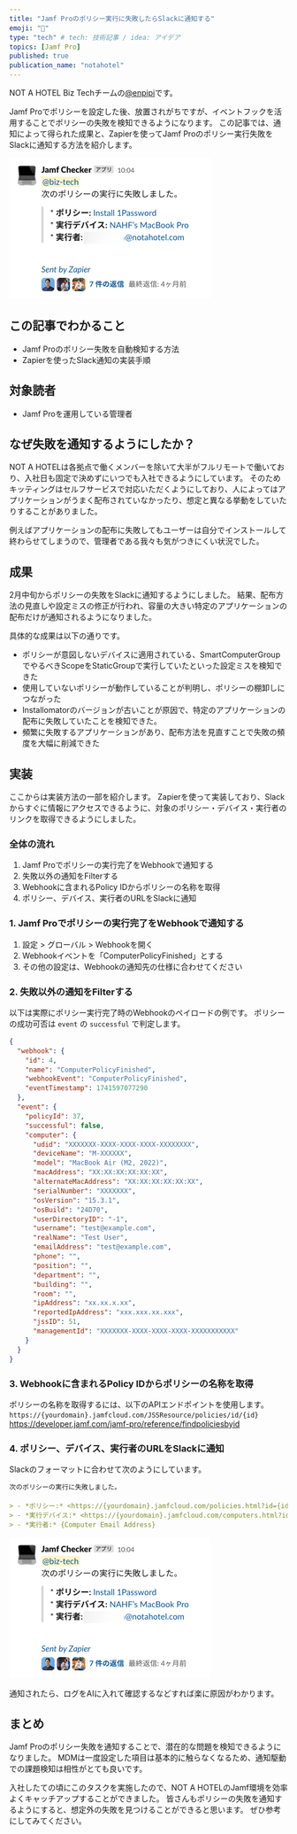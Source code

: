 ```yaml
---
title: "Jamf Proのポリシー実行に失敗したらSlackに通知する"
emoji: "🔔"
type: "tech" # tech: 技術記事 / idea: アイデア
topics: [Jamf Pro]
published: true
publication_name: "notahotel"
---
```



NOT A HOTEL Biz Techチームの[@enpipi](https://x.com/enpipi)です。

Jamf Proでポリシーを設定した後、放置されがちですが、イベントフックを活用することでポリシーの失敗を検知できるようになります。
この記事では、通知によって得られた成果と、Zapierを使ってJamf Proのポリシー実行失敗をSlackに通知する方法を紹介します。

![](/images/jamf-policy-failure-alert/jamf-policy-failure-alert-slack.png)

## この記事でわかること

- Jamf Proのポリシー失敗を自動検知する方法
- Zapierを使ったSlack通知の実装手順

## 対象読者

- Jamf Proを運用している管理者

## なぜ失敗を通知するようにしたか？

NOT A HOTELは各拠点で働くメンバーを除いて大半がフルリモートで働いており、入社日も固定で決めずにいつでも入社できるようにしています。
そのためキッティングはセルフサービスで対応いただくようにしており、人によってはアプリケーションがうまく配布されていなかったり、想定と異なる挙動をしていたりすることがありました。

例えばアプリケーションの配布に失敗してもユーザーは自分でインストールして終わらせてしまうので、管理者である我々も気がつきにくい状況でした。

## 成果

2月中旬からポリシーの失敗をSlackに通知するようにしました。
結果、配布方法の見直しや設定ミスの修正が行われ、容量の大きい特定のアプリケーションの配布だけが通知されるようになりました。

具体的な成果は以下の通りです。

- ポリシーが意図しないデバイスに適用されている、SmartComputerGroupでやるべきScopeをStaticGroupで実行していたといった設定ミスを検知できた
- 使用していないポリシーが動作していることが判明し、ポリシーの棚卸しにつながった
- Installomatorのバージョンが古いことが原因で、特定のアプリケーションの配布に失敗していたことを検知できた。
- 頻繁に失敗するアプリケーションがあり、配布方法を見直すことで失敗の頻度を大幅に削減できた

## 実装

ここからは実装方法の一部を紹介します。
Zapierを使って実装しており、Slackからすぐに情報にアクセスできるように、対象のポリシー・デバイス・実行者のリンクを取得できるようにしました。

### 全体の流れ

1. Jamf Proでポリシーの実行完了をWebhookで通知する
2. 失敗以外の通知をFilterする
3. Webhookに含まれるPolicy IDからポリシーの名称を取得
4. ポリシー、デバイス、実行者のURLをSlackに通知

### 1. Jamf Proでポリシーの実行完了をWebhookで通知する

1. 設定 \> グローバル \> Webhookを開く
2. Webhookイベントを「ComputerPolicyFinished」とする
3. その他の設定は、Webhookの通知先の仕様に合わせてください

### 2. 失敗以外の通知をFilterする

以下は実際にポリシー実行完了時のWebhookのペイロードの例です。
ポリシーの成功可否は `event` の `successful` で判定します。

```json
{
  "webhook": {
    "id": 4,
    "name": "ComputerPolicyFinished",
    "webhookEvent": "ComputerPolicyFinished",
    "eventTimestamp": 1741597077290
  },
  "event": {
    "policyId": 37,
    "successful": false,
    "computer": {
      "udid": "XXXXXXX-XXXX-XXXX-XXXX-XXXXXXXX",
      "deviceName": "M-XXXXXX",
      "model": "MacBook Air (M2, 2022)",
      "macAddress": "XX:XX:XX:XX:XX:XX",
      "alternateMacAddress": "XX:XX:XX:XX:XX:XX",
      "serialNumber": "XXXXXXX",
      "osVersion": "15.3.1",
      "osBuild": "24D70",
      "userDirectoryID": "-1",
      "username": "test@example.com",
      "realName": "Test User",
      "emailAddress": "test@example.com",
      "phone": "",
      "position": "",
      "department": "",
      "building": "",
      "room": "",
      "ipAddress": "xx.xx.x.xx",
      "reportedIpAddress": "xxx.xxx.xx.xxx",
      "jssID": 51,
      "managementId": "XXXXXXX-XXXX-XXXX-XXXX-XXXXXXXXXXX"
    }
  }
}
```

### 3\. Webhookに含まれるPolicy IDからポリシーの名称を取得

ポリシーの名称を取得するには、以下のAPIエンドポイントを使用します。
`https://{yourdomain}.jamfcloud.com/JSSResource/policies/id/{id}`
https://developer.jamf.com/jamf-pro/reference/findpoliciesbyid

### 4. ポリシー、デバイス、実行者のURLをSlackに通知

Slackのフォーマットに合わせて次のようにしています。

```markdown
次のポリシーの実行に失敗しました。

> - *ポリシー:* <https://{yourdomain}.jamfcloud.com/policies.html?id={id}|{Policy Name}>
> - *実行デバイス:* <https://{yourdomain}.jamfcloud.com/computers.html?id={id}|{Computer Device Name}>
> - *実行者:* {Computer Email Address}
```

![](/images/jamf-policy-failure-alert/jamf-policy-failure-alert-slack.png)

通知されたら、ログをAIに入れて確認するなどすれば楽に原因がわかります。

## まとめ

Jamf Proのポリシー失敗を通知することで、潜在的な問題を検知できるようになりました。
MDMは一度設定した項目は基本的に触らなくなるため、通知駆動での課題検知は相性がとても良いです。

入社したての頃にこのタスクを実施したので、NOT A HOTELのJamf環境を効率よくキャッチアップすることができました。
皆さんもポリシーの失敗を通知するようにすると、想定外の失敗を見つけることができると思います。
ぜひ参考にしてみてください。
